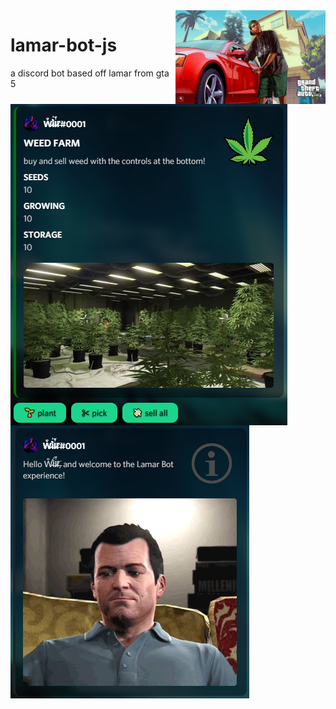 <img align="right" alt="lamar smash window" src="./images/lamar smash window.jpg" height="150px">

# lamar-bot-js
 a discord bot based off lamar from gta 5
<img align="left" alt="welcome" src="./images/businesses screenshot.PNG">

<img align="left" alt="welcome" src="./images/intro screenshot.PNG">